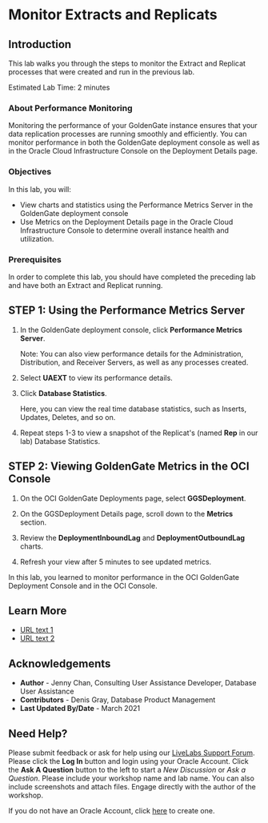 # Monitor Extracts and Replicats

## Introduction

This lab walks you through the steps to monitor the Extract and Replicat processes that were created and run in the previous lab.

Estimated Lab Time: 2 minutes

### About Performance Monitoring
Monitoring the performance of your GoldenGate instance ensures that your data replication processes are running smoothly and efficiently. You can monitor performance in both the GoldenGate deployment console as well as in the Oracle Cloud Infrastructure Console on the Deployment Details page.

### Objectives

In this lab, you will:
* View charts and statistics using the Performance Metrics Server in the GoldenGate deployment console
* Use Metrics on the Deployment Details page in the Oracle Cloud Infrastructure Console to determine overall instance health and utilization.

### Prerequisites

In order to complete this lab, you should have completed the preceding lab and have both an Extract and Replicat running.

## **STEP 1**: Using the Performance Metrics Server

1. In the GoldenGate deployment console, click **Performance Metrics Server**.

   Note: You can also view performance details for the Administration, Distribution, and Receiver Servers, as well as any processes created.

2. Select **UAEXT** to view its performance details.

3. Click **Database Statistics**.

   Here, you can view the real time database statistics, such as Inserts, Updates, Deletes, and so on.

4. Repeat steps 1-3 to view a snapshot of the Replicat's (named **Rep** in our lab) Database Statistics.

## **STEP 2:** Viewing GoldenGate Metrics in the OCI Console

1. On the OCI GoldenGate Deployments page, select **GGSDeployment**.

2. On the GGSDeployment Details page, scroll down to the **Metrics** section.

3. Review the **DeploymentInboundLag** and **DeploymentOutboundLag** charts.

4. Refresh your view after 5 minutes to see updated metrics.

In this lab, you learned to monitor performance in the OCI GoldenGate Deployment Console and in the OCI Console.

## Learn More

* [URL text 1](http://docs.oracle.com)
* [URL text 2](http://docs.oracle.com)

## Acknowledgements
* **Author** - Jenny Chan, Consulting User Assistance Developer, Database User Assistance
* **Contributors** -  Denis Gray, Database Product Management
* **Last Updated By/Date** - March 2021

## Need Help?
Please submit feedback or ask for help using our [LiveLabs Support Forum](https://community.oracle.com/tech/developers/categories/livelabsdiscussions). Please click the **Log In** button and login using your Oracle Account. Click the **Ask A Question** button to the left to start a *New Discussion* or *Ask a Question*.  Please include your workshop name and lab name.  You can also include screenshots and attach files.  Engage directly with the author of the workshop.

If you do not have an Oracle Account, click [here](https://profile.oracle.com/myprofile/account/create-account.jspx) to create one.
